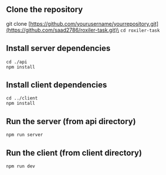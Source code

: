 ## Clone the repository
git clone [https://github.com/yourusername/yourrepository.git](https://github.com/saad2786/roxiler-task.git)\
`cd roxiler-task`

## Install server dependencies
`cd ./api`\
`npm install`

## Install client dependencies
`cd ../client`\
`npm install`

## Run the server (from api directory)
`npm run server`

## Run the client (from client directory)
`npm run dev`

